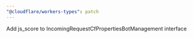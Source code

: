 ```yaml
---
"@cloudflare/workers-types": patch
---
```


Add js_score to IncomingRequestCfPropertiesBotManagement interface